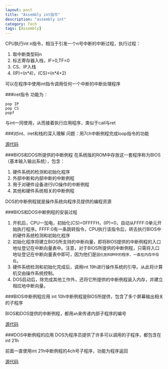 ```yaml
---
layout: post
title: "Assembly int指令"
description: "assembly int"
category: Tech
tags: [Assembly]
---
```



CPU执行int n指令，相当于引发一个n号中断的中断过程，执行过程：

1. 取中断类型码n
2. 标志寄存器入栈，IF=0,TF=0
3. CS、IP入栈
4. (IP)=(n*4)，(CS)=(n\*4+2)

可以在程序中使用int指令调用任何一个中断的中断处理程序

###iret指令
功能为：

```
pop IP
pop CS
popf
```
与int一同使用，从而接着执行应用程序，类似于call与ret

###对int、iret和栈的深入理解
问题：用7ch中断例程完成loop指令的功能

[源代码](https://github.com/kennedy-han/myAsmCode/blob/master/chapter13_int/p13-3.asm)

###BIOS和DOS所提供的中断例程
在系统版的ROM中存放这一套程序称为BIOS（基本输入输出系统），包含：

1. 硬件系统的检测和初始化程序
2. 外部中断和内部中断的中断例程
3. 用于对硬件设备进行I/O操作的中断例程
4. 其他和硬件系统相关的中断例程

DOS的中断例程就是操作系统向程序员提供的编程资源

###BIOS和DOS中断例程的安装过程
1. 开机后，CPU一加电，初始化(CS)=0FFFFH，(IP)=0，自动从FFFF:0单元开始执行程序。FFFF:0有一条跳转指令，CPU执行该指令后，转去执行BIOS中的硬件系统检测和初始化程序
2. 初始化程序将建立BIOS所支持的中断向量，即将BIOS提供的中断例程的入口地址登记在中断向量表中。注意，对于BIOS所提供的中断例程，只需将入口地址登记在中断向量表中即可，因为他们是`固化到ROM中的程序，一直在内存中存在`。
3. 硬件系统检测和初始化完成后，调用int 19h进行操作系统的引导。从此将计算机交由操作系统控制。
4. DOS启动后，除完成其他工作外，还将它所提供的中断例程装入内存，并建立相应地中断向量。

###BIOS中断例程应用
int 10h中断例程是BIOS所提供，包含了多个屏幕输出相关的子程序

BIOS和DOS提供的中断例程，都用`ah`来传递内部子程序的编号

[源代码](https://github.com/kennedy-han/myAsmCode/blob/master/chapter13_int/p13-4.asm)

###DOS中断例程的应用
DOS为程序员提供了许多可以调用的子程序，都包含在int 21h

前面一直使用int 21h中断例程的4ch号子程序，功能为程序返回

[源代码](https://github.com/kennedy-han/myAsmCode/blob/master/chapter13_int/p13-5.asm)